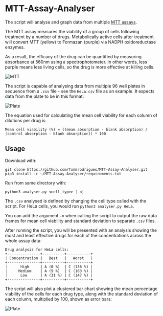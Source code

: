 # MTT-Assay-Analyser

The script will analyse and graph data from multiple [MTT assays](https://en.wikipedia.org/wiki/MTT_assay).

The MTT assay measures the viability of a group of cells following treatment by a number of drugs. Metabolically active cells after treatment will convert MTT (yellow) to Formazan (purple) via NADPH oxidoreductase enzymes.

As a result, the efficacy of the drug can be quantified by measuring absorbance at 560nm using a spectrophotometer. In other words, less purple means less living cells, so the drug is more effective at killing cells.

![MTT](https://upload.wikimedia.org/wikipedia/commons/thumb/d/de/MTT_reaction.png/1600px-MTT_reaction.png)

The script is capable of analysing data from multiple 96 well plates in sequence from a `.csv` file - see the `HeLa.csv` file as an example. It expects data from the plate to be in this format:

![Plate](https://i.ibb.co/Y867wkv/Picture-1.png)

The equation used for calculating the mean cell viability for each column of dilutions per drug is:
```
Mean cell viability (%) = ((mean absorption - blank absorption) / (control absorption - blank absorption)) * 100
```

## Usage

Download with:
```
git clone https://github.com/Tommrodrigues/MTT-Assay-Analyser.git
pip3 install -r ~/MTT-Assay-Analyser/requirements.txt
```

Run from same directory with:
```
python3 analyser.py <cell_type> [-o]
```

The `.csv` analysed is defined by changing the cell type called with the script. For HeLa cells, you would run `python3 analyser.py HeLa`.

You can add the argument `-o` when calling the script to output the raw data frames for mean cell viability and standard deviation to separate `.csv` files.

After running the script, you will be presented with an analysis showing the most and least effective drugs for each of the concentrations across the whole assay data:

```
Drug analysis for HeLa cells:
+---------------+----------+-----------+
| Concentration |   Best   |   Worst   |
+---------------+----------+-----------+
|      High     | A (0 %)  | C (136 %) |
|     Medium    | A (5 %)  | C (163 %) |
|      Low      | A (31 %) | C (147 %) |
+---------------+----------+-----------+
```

The script will also plot a clustered bar chart showing the mean percentage viability of the cells for each drug type, along with the standard deviation of each column, multiplied by 100, shown as error bars:

![Plate](https://i.ibb.co/m0X0myS/Figure-1.png)

